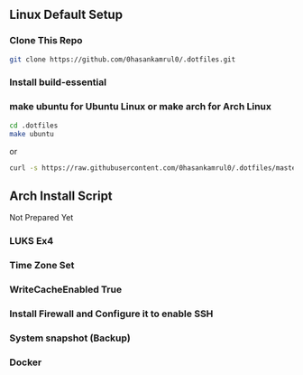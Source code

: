 ## Linux Default Setup
### Clone This Repo
```bash
git clone https://github.com/0hasankamrul0/.dotfiles.git
```
### Install build-essential
### make ubuntu for Ubuntu Linux or make arch for Arch Linux
```bash
cd .dotfiles
make ubuntu
```
or
```bash
curl -s https://raw.githubusercontent.com/0hasankamrul0/.dotfiles/master/Ubuntu_install | bash 
```


## Arch Install Script
Not Prepared Yet

### LUKS Ex4
### Time Zone Set
### WriteCacheEnabled True
### Install Firewall and Configure it to enable SSH
### System snapshot (Backup)
### Docker
